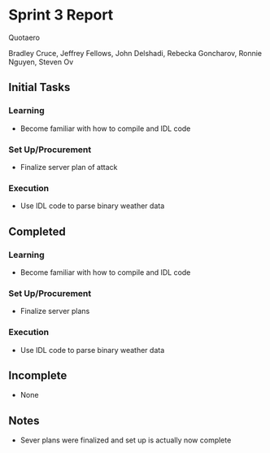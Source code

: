 # Sprint 3 Report

Quotaero

Bradley Cruce, Jeffrey Fellows, John Delshadi, Rebecka Goncharov, Ronnie Nguyen, Steven Ov

## Initial Tasks
### Learning
+ Become familiar with how to compile and IDL code

### Set Up/Procurement
+ Finalize server plan of attack

### Execution
+ Use IDL code to parse binary weather data

## Completed 
### Learning
+ Become familiar with how to compile and IDL code

### Set Up/Procurement
+ Finalize server plans

### Execution
+ Use IDL code to parse binary weather data

## Incomplete 
+ None

## Notes
+ Sever plans were finalized and set up is actually now complete




